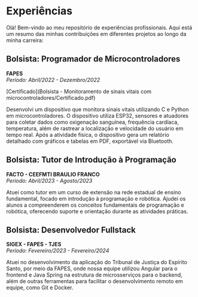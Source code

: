# Experiências

Olá! Bem-vindo ao meu repositório de experiências profissionais. Aqui está um resumo das minhas contribuições em diferentes projetos ao longo da minha carreira:

## Bolsista: Programador de Microcontroladores
**FAPES**  
*Período: Abril/2022 - Dezembro/2022*

[Certificado](Bolsista - Monitoramento de sinais vitais com microcontroladores/Certificado.pdf)

Desenvolvi um dispositivo que monitora sinais vitais utilizando C e Python em microcontroladores. O dispositivo utiliza ESP32, sensores e atuadores para coletar dados como oxigenação sanguínea, frequência cardíaca, temperatura, além de rastrear a localização e velocidade do usuário em tempo real. Após a atividade física, o dispositivo gera um relatório detalhado com gráficos e tabelas em PDF, exportável via Bluetooth.

## Bolsista: Tutor de Introdução à Programação
**FACTO - CEEFMTI BRAULIO FRANCO**  
*Período: Abril/2023 - Agosto/2023*

Atuei como tutor em um curso de extensão na rede estadual de ensino fundamental, focado em introdução à programação e robótica. Ajudei os alunos a compreenderem os conceitos fundamentais de programação e robótica, oferecendo suporte e orientação durante as atividades práticas.

## Bolsista: Desenvolvedor Fullstack
**SIGEX - FAPES - TJES**  
*Período: Fevereiro/2023 - Fevereiro/2024*

Atuei no desenvolvimento da aplicação do Tribunal de Justiça do Espírito Santo, por meio da FAPES, onde nossa equipe utilizou Angular para o frontend e Java Spring na estrutura de microsserviços para o backend, além de outras ferramentas para facilitar o desenvolvimento remoto em equipe, como Git e Docker.
